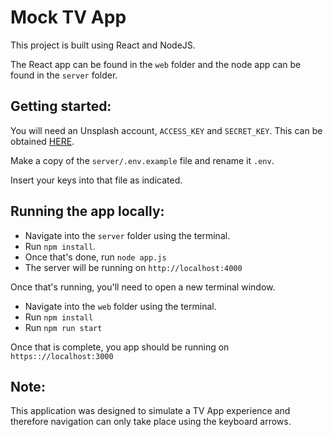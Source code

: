 # Mock TV App

This project is built using React and NodeJS.

The React app can be found in the `web` folder and the node app can be found in the `server` folder.

## Getting started:

You will need an Unsplash account, `ACCESS_KEY` and `SECRET_KEY`. This can be obtained [HERE](https://unsplash.com/developers).

Make a copy of the `server/.env.example` file and rename it `.env`.

Insert your keys into that file as indicated.

## Running the app locally:

- Navigate into the `server` folder using the terminal.
- Run `npm install`.
- Once that's done, run `node app.js`
- The server will be running on `http://localhost:4000`

Once that's running, you'll need to open a new terminal window.

- Navigate into the `web` folder using the terminal.
- Run `npm install`
- Run `npm run start`


Once that is complete, you app should be running on `https:://localhost:3000`

## Note:

This application was designed to simulate a TV App experience and therefore navigation can only take place using the keyboard arrows.
